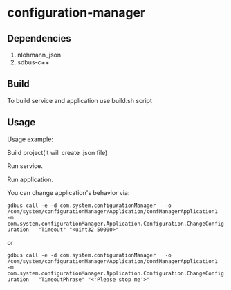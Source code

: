 # configuration-manager

## Dependencies

1. nlohmann_json
2. sdbus-c++

## Build

To build service and application use build.sh script

## Usage

Usage example:

Build project(it will create .json file)

Run service.

Run application.

You can change application's behavior via:

```gdbus call -e -d com.system.configurationManager   -o /com/system/configurationManager/Application/confManagerApplication1   -m com.system.configurationManager.Application.Configuration.ChangeConfiguration   "Timeout" "<uint32 50000>"```

or

```gdbus call -e -d com.system.configurationManager   -o /com/system/configurationManager/Application/confManagerApplication1   -m com.system.configurationManager.Application.Configuration.ChangeConfiguration   "TimeoutPhrase" "<'Please stop me'>"```